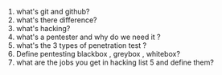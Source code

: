 1. what's git and github?
2. what's there difference?
3. what's hacking?
4. what's a pentester  and why do we need it ?
5. what's the 3 types of penetration test ?
6. Define pentesting blackbox  , greybox , whitebox?
7. what are the jobs you get in hacking list 5 and define them?

